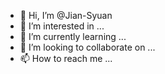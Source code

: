 - 👋 Hi, I’m @Jian-Syuan
- 👀 I’m interested in ...
- 🌱 I’m currently learning ...
- 💞️ I’m looking to collaborate on ...
- 📫 How to reach me ...

<!---
Jian-Syuan/Jian-Syuan is a ✨ special ✨ repository because its `README.md` (this file) appears on your GitHub profile.
You can click the Preview link to take a look at your changes.
--->
